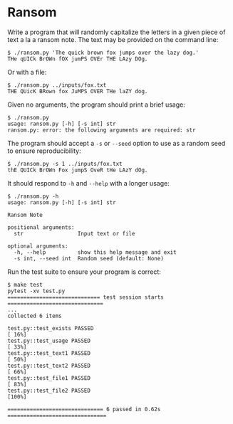 # Ransom

Write a program that will randomly capitalize the letters in a given piece of text a la a ransom note.
The text may be provided on the command line:

```
$ ./ransom.py 'The quick brown fox jumps over the lazy dog.'
THe qUICk BrOWn fOX jumPS OVEr THE LAzy DOg.
```

Or with a file:

```
$ ./ransom.py ../inputs/fox.txt
THE QUicK BRown fox JuMPS OVER THe laZY dog.
```

Given no arguments, the program should print a brief usage:

```
$ ./ransom.py
usage: ransom.py [-h] [-s int] str
ransom.py: error: the following arguments are required: str
```

The program should accept a `-s` or `--seed` option to use as a random seed to ensure reproducibility:

```
$ ./ransom.py -s 1 ../inputs/fox.txt
thE QUICk BrOWn Fox jumpS OveR tHe LAzY dOg.
```

It should respond to `-h` and `--help` with a longer usage:

```
$ ./ransom.py -h
usage: ransom.py [-h] [-s int] str

Ransom Note

positional arguments:
  str                 Input text or file

optional arguments:
  -h, --help          show this help message and exit
  -s int, --seed int  Random seed (default: None)
```

Run the test suite to ensure your program is correct:

```
$ make test
pytest -xv test.py
============================= test session starts ==============================
...
collected 6 items

test.py::test_exists PASSED                                              [ 16%]
test.py::test_usage PASSED                                               [ 33%]
test.py::test_text1 PASSED                                               [ 50%]
test.py::test_text2 PASSED                                               [ 66%]
test.py::test_file1 PASSED                                               [ 83%]
test.py::test_file2 PASSED                                               [100%]

============================== 6 passed in 0.62s ===============================
```
